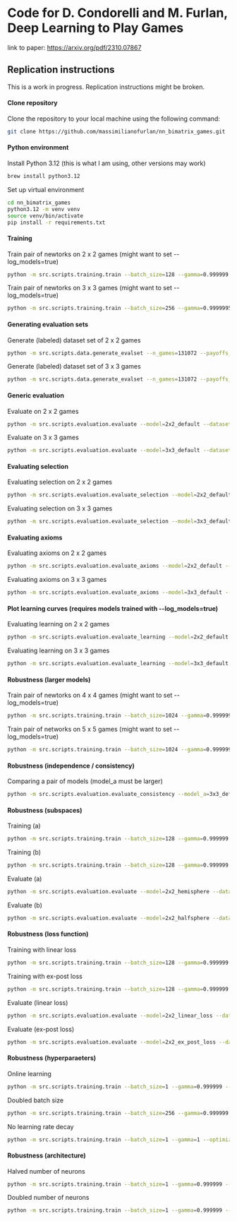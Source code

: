 # Code for D. Condorelli and M. Furlan, Deep Learning to Play Games

link to paper: https://arxiv.org/pdf/2310.07867

## Replication instructions

This is a work in progress. Replication instructions might be broken. 
 

#### Clone repository
Clone the repository to your local machine using the following command:
```bash
git clone https://github.com/massimilianofurlan/nn_bimatrix_games.git
```


#### Python environment

Install Python 3.12 (this is what I am using, other versions may work)
```bash
brew install python3.12
```

Set up virtual environment 
```bash
cd nn_bimatrix_games
python3.12 -m venv venv
source venv/bin/activate 
pip install -r requirements.txt
```

#### Training

Train pair of newtorks on 2 x 2 games (might want to set --log_models=true)
```bash
python -m src.scripts.training.train --batch_size=128 --gamma=0.999999 --optimizer=SGD --lr=1 --n_games=1073741824 --config=2x2_default --name=2x2_default
```

Train pair of newtorks on 3 x 3 games (might want to set --log_models=true)
```bash
python -m src.scripts.training.train --batch_size=256 --gamma=0.9999995 --optimizer=SGD --lr=1 --n_games=2147483648 --config=3x3_default --name=3x3_default
```


#### Generating evaluation sets 

Generate (labeled) dataset set of 2 x 2 games
```bash
python -m src.scripts.data.generate_evalset --n_games=131072 --payoffs_space=sphere_orthogonal --game_class=general_sum --n_actions=2 --n_traces=10000 --name=2x2_default
```

Generate (labeled) dataset set of 3 x 3 games
```bash
python -m src.scripts.data.generate_evalset --n_games=131072 --payoffs_space=sphere_orthogonal --game_class=general_sum --n_actions=3 --n_traces=10000 --name=3x3_default
```


#### Generic evaluation

Evaluate on 2 x 2 games
```bash
python -m src.scripts.evaluation.evaluate --model=2x2_default --dataset=2x2_default
```

Evaluate on 3 x 3 games
```bash
python -m src.scripts.evaluation.evaluate --model=3x3_default --dataset=3x3_default
```


#### Evaluating selection

Evaluating selection on 2 x 2 games
```bash
python -m src.scripts.evaluation.evaluate_selection --model=2x2_default --dataset=2x2_default
```

Evaluating selection on 3 x 3 games
```bash
python -m src.scripts.evaluation.evaluate_selection --model=3x3_default --dataset=3x3_default
```


#### Evaluating axioms

Evaluating axioms on 2 x 2 games
```bash
python -m src.scripts.evaluation.evaluate_axioms --model=2x2_default --dataset=2x2_default
```

Evaluating axioms on 3 x 3 games
```bash
python -m src.scripts.evaluation.evaluate_axioms --model=3x3_default --dataset=3x3_default
```


#### Plot learning curves (requires models trained with --log_models=true)

Evaluating learning on 2 x 2 games
```bash
python -m src.scripts.evaluation.evaluate_learning --model=2x2_default --dataset=2x2_default
```

Evaluating learning on 3 x 3 games
```bash
python -m src.scripts.evaluation.evaluate_learning --model=3x3_default --dataset=3x3_default
```


#### Robustness (larger models)

Train pair of newtorks on 4 x 4 games (might want to set --log_models=true)
```bash
python -m src.scripts.training.train --batch_size=1024 --gamma=0.9999995 --optimizer=SGD --lr=1 --n_games=4294967296 --config=4x4_default --name=4x4_default
```

Train pair of networks on 5 x 5 games (might want to set --log_models=true)
```bash
python -m src.scripts.training.train --batch_size=1024 --gamma=0.9999995 --optimizer=SGD --lr=1 --n_games=4294967296 --config=5x5_default --name=5x5_default
```


#### Robustness (independence / consistency)

Comparing a pair of models (model_a must be larger)
```bash
python -m src.scripts.evaluation.evaluate_consistency --model_a=3x3_default --model_b=2x2_default --dataset=2x2_default
```


#### Robustness (subspaces)

Training (a)
```bash
python -m src.scripts.training.train --batch_size=128 --gamma=0.999999 --optimizer=SGD --lr=1 --n_games=1073741824 --config=2x2_hemisphere --name=2x2_hemisphere
```
Training (b)
```bash
python -m src.scripts.training.train --batch_size=128 --gamma=0.999999 --optimizer=SGD --lr=1 --n_games=1073741824 --config=2x2_halfsphere --name=2x2_halfsphere
```
Evaluate (a)
```bash
python -m src.scripts.evaluation.evaluate --model=2x2_hemisphere --dataset=2x2_default
```
Evaluate (b)
```bash
python -m src.scripts.evaluation.evaluate --model=2x2_halfsphere --dataset=2x2_default
```

#### Robustness (loss function)
Training with linear loss
```bash
python -m src.scripts.training.train --batch_size=128 --gamma=0.999999 --optimizer=SGD --lr=1 --n_games=1073741824 --config=2x2_linear_loss --name=2x2_linear_loss
```
Training with ex-post loss
```bash
python -m src.scripts.training.train --batch_size=128 --gamma=0.999999 --optimizer=SGD --lr=0.01 --n_games=1073741824 --config=2x2_expost_loss --name=2x2_expost_loss
```
Evaluate (linear loss)
```bash
python -m src.scripts.evaluation.evaluate --model=2x2_linear_loss --dataset=2x2_default
```
Evaluate (ex-post loss)
```bash
python -m src.scripts.evaluation.evaluate --model=2x2_ex_post_loss --dataset=2x2_default
```


#### Robustness (hyperparaeters)
Online learning 
```bash
python -m src.scripts.training.train --batch_size=1 --gamma=0.999999 --optimizer=SGD --lr=0.01 --n_games=8388608 --config=2x2_default --name=2x2_nobatch
```
Doubled batch size 
```bash
python -m src.scripts.training.train --batch_size=256 --gamma=0.999999 --optimizer=SGD --lr=1 --n_games=2147483648 --config=2x2_default --name=2x2_doublebatch
```
No learning rate decay
```bash
python -m src.scripts.training.train --batch_size=1 --gamma=1 --optimizer=SGD --lr=1 --n_games=1073741824 --config=2x2_default --name=2x2_nolrdecay
```


#### Robustness (architecture)
Halved number of neurons
```bash
python -m src.scripts.training.train --batch_size=1 --gamma=0.999999 --optimizer=SGD --lr=1 --n_games=1073741824 --config=2x2_halved_neurons --name=2x2_halved_neurons
```
Doubled number of neurons
```bash
python -m src.scripts.training.train --batch_size=1 --gamma=0.999999 --optimizer=SGD --lr=1 --n_games=1073741824 --config=2x2_doubled_neurons --name=2x2_doubled_neurons
```

